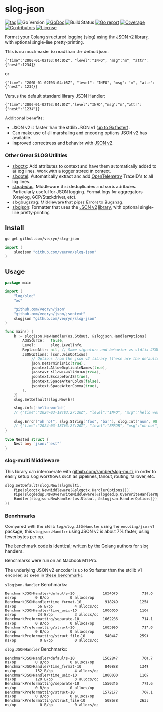 # slog-json
[![tag](https://img.shields.io/github/tag/veqryn/slog-json.svg)](https://github.com/veqryn/slog-json/releases)
![Go Version](https://img.shields.io/badge/Go-%3E%3D%201.21-%23007d9c)
[![GoDoc](https://godoc.org/github.com/veqryn/slog-json?status.svg)](https://pkg.go.dev/github.com/veqryn/slog-json)
![Build Status](https://github.com/veqryn/slog-json/actions/workflows/build_and_test.yml/badge.svg)
[![Go report](https://goreportcard.com/badge/github.com/veqryn/slog-json)](https://goreportcard.com/report/github.com/veqryn/slog-json)
[![Coverage](https://img.shields.io/codecov/c/github/veqryn/slog-json)](https://codecov.io/gh/veqryn/slog-json)
[![Contributors](https://img.shields.io/github/contributors/veqryn/slog-json)](https://github.com/veqryn/slog-json/graphs/contributors)
[![License](https://img.shields.io/github/license/veqryn/slog-json)](./LICENSE)

Format your Golang structured logging (slog) using the [JSON v2](https://github.com/golang/go/discussions/63397)
[library](https://github.com/go-json-experiment/json), with optional single-line pretty-printing.

This is so much easier to read than the default json:
```text
{"time":"2000-01-02T03:04:05Z", "level":"INFO", "msg":"m", "attr":{"nest":1234}}
```

or
```text
{"time": "2000-01-02T03:04:05Z", "level": "INFO", "msg": "m", "attr": {"nest": 1234}}
```

Versus the default standard library JSON Handler:
```text
{"time":"2000-01-02T03:04:05Z","level":"INFO","msg":"m","attr":{"nest":"1234"}}
```

Additional benefits:
* JSON v2 is faster than the stdlib JSON v1 ([up to 9x faster](https://github.com/go-json-experiment/jsonbench)).
* Can make use of all marshaling and encoding options JSON v2 has available.
* Improved correctness and behavior with [JSON v2](https://github.com/golang/go/discussions/63397).

### Other Great SLOG Utilities
- [slogctx](https://github.com/veqryn/slog-context): Add attributes to context and have them automatically added to all log lines. Work with a logger stored in context.
- [slogotel](https://github.com/veqryn/slog-context/tree/main/otel): Automatically extract and add [OpenTelemetry](https://opentelemetry.io/) TraceID's to all log lines.
- [slogdedup](https://github.com/veqryn/slog-dedup): Middleware that deduplicates and sorts attributes. Particularly useful for JSON logging. Format logs for aggregators (Graylog, GCP/Stackdriver, etc).
- [slogbugsnag](https://github.com/veqryn/slog-bugsnag): Middleware that pipes Errors to [Bugsnag](https://www.bugsnag.com/).
- [slogjson](https://github.com/veqryn/slog-json): Formatter that uses the [JSON v2](https://github.com/golang/go/discussions/63397) [library](https://github.com/go-json-experiment/json), with optional single-line pretty-printing.


## Install
`go get github.com/veqryn/slog-json`

```go
import (
	slogjson "github.com/veqryn/slog-json"
)
```

## Usage
```go
package main

import (
	"log/slog"
	"os"

	"github.com/veqryn/json"
	"github.com/veqryn/json/jsontext"
	slogjson "github.com/veqryn/slog-json"
)

func main() {
	h := slogjson.NewHandler(os.Stdout, &slogjson.HandlerOptions{
		AddSource:   false,
		Level:       slog.LevelInfo,
		ReplaceAttr: nil, // Same signature and behavior as stdlib JSONHandler
		JSONOptions: json.JoinOptions(
			// Options from the json v2 library (these are the defaults)
			json.Deterministic(true),
			jsontext.AllowDuplicateNames(true),
			jsontext.AllowInvalidUTF8(true),
			jsontext.EscapeForJS(true),
			jsontext.SpaceAfterColon(false),
			jsontext.SpaceAfterComma(true),
		),
	})
	slog.SetDefault(slog.New(h))

	slog.Info("hello world")
	// {"time":"2024-03-18T03:27:20Z", "level":"INFO", "msg":"hello world"}

	slog.Error("oh no!", slog.String("foo", "bar"), slog.Int("num", 98), slog.Any("custom", Nested{Nest: "my value"}))
	// {"time":"2024-03-18T03:27:20Z", "level":"ERROR", "msg":"oh no!", "foo":"bar", "num":98, "custom":{"nest":"my value"}}
}

type Nested struct {
	Nest any `json:"nest"`
}
```

### slog-multi Middleware
This library can interoperate with [github.com/samber/slog-multi](https://github.com/samber/slog-multi),
in order to easily setup slog workflows such as pipelines, fanout, routing, failover, etc.
```go
slog.SetDefault(slog.New(slogmulti.
	Pipe(slogctx.NewMiddleware(&slogctx.HandlerOptions{})).
	Pipe(slogdedup.NewOverwriteMiddleware(&slogdedup.OverwriteHandlerOptions{})).
	Handler(slogjson.NewHandler(os.Stdout, &slogjson.HandlerOptions{})),
))
```

### Benchmarks
Compared with the stdlib `log/slog.JSONHandler` using the `encoding/json` v1 package,
this `slogjson.Handler` using JSON v2 is about 7% faster, using fewer bytes per op.

The benchmark code is identical; written by the Golang authors for slog handlers.

Benchmarks were run on an Macbook M1 Pro.

The underlying JSON v2 encoder is up to 9x faster than the stdlib v1 encoder,
as seen in [these benchmarks](https://github.com/go-json-experiment/jsonbench).

`slogjson.Handler` Benchmarks:
```text
BenchmarkJSONHandler/defaults-10         	 1654575	       718.0 ns/op	       0 B/op	       0 allocs/op
BenchmarkJSONHandler/time_format-10      	  918249	      1258 ns/op	      56 B/op	       4 allocs/op
BenchmarkJSONHandler/time_unix-10        	 1000000	      1106 ns/op	      24 B/op	       3 allocs/op
BenchmarkPreformatting/separate-10         	 1662286	       714.1 ns/op	       0 B/op	       0 allocs/op
BenchmarkPreformatting/struct-10           	 1685990	       717.8 ns/op	       0 B/op	       0 allocs/op
BenchmarkPreformatting/struct_file-10      	  540447	      2593 ns/op	       0 B/op	       0 allocs/op
```

`slog.JSONHandler` Benchmarks:
```text
BenchmarkJSONHandler/defaults-10         	 1562847	       768.7 ns/op	       0 B/op	       0 allocs/op
BenchmarkJSONHandler/time_format-10      	  840888	      1349 ns/op	     152 B/op	       4 allocs/op
BenchmarkJSONHandler/time_unix-10        	 1000000	      1165 ns/op	     120 B/op	       3 allocs/op
BenchmarkPreformatting/separate-10         	 1550346	       778.6 ns/op	       0 B/op	       0 allocs/op
BenchmarkPreformatting/struct-10           	 1572177	       766.1 ns/op	       0 B/op	       0 allocs/op
BenchmarkPreformatting/struct_file-10      	  508678	      2631 ns/op	       0 B/op	       0 allocs/op
```
